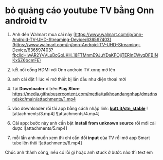 # bỏ quảng cáo youtube TV bằng Onn android tv
1. Anh đến Walmart mua cái này [https://www.walmart.com/ip/onn-Android-TV-UHD-Streaming-Device/636597403](https://www.walmart.com/ip/onn-Android-TV-UHD-Streaming-Device/636597403?fbclid=IwAR2YvVLuBcGoLKH_18FTMnmE9JuYDaKFOjjTERInEWvqDFBINKxSZ6bcmFE)


2. kết nối cổng HDMI với Onn android TV xong mở lên
3. anh cài đặt 1 lúc vì mở thiết bị lần đầu như điện thoại mới
4. Tải **Downloader** ở trên **Play Store**
https://media.githubusercontent.com/media/taikhoandangnhap/dmsdnsndskd/main/attachments/1.mp4
5. vào downloader rồi tải app bằng cách nhập link: **[kutt.it/stn_stable](http://kutt.it/stn_stable?fbclid=IwAR3UQkEy4A-iYrQS3AMaG7JTYlAzdI3bfqrl-XSUs6iP8t67Tp6hnTupP68)**
![attachments/3.mp4]
![attachments/4.mp4]
6. Cài app: bước này anh cần bật **Install from unknown source** rồi mới cài được
![attachments/5.mp4]
7. mỗi lần anh muốn xem thì chỉ cần đổi **input** của TV rồi mở app Smart tube lên thôi
![attachments/6.mp4]

Chúc anh thành công, nếu có lỗi gì hoặc anh stuck ở bước nào thì text em 
